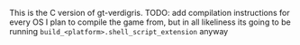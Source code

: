 This is the C version of gt-verdigris.
TODO: add compilation instructions for every OS I plan to compile the game from,
but in all likeliness its going to be running `build_<platform>.shell_script_extension` anyway